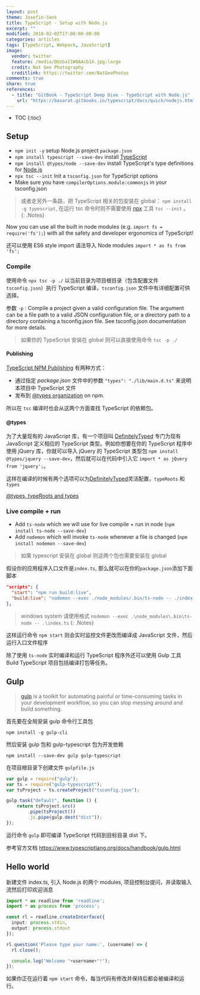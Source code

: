 ```yaml
---
layout: post
theme: Josefin-Sans
title: TypeScript - Setup with Node.js
excerpt: ""
modified: 2018-02-02T17:00:00-00:00
categories: articles
tags: [TypeScript, Webpack, JavaScript]
image:
  vendor: twitter
  feature: /media/DUzbaI1W0AAcb1X.jpg:large
  credit: Nat Geo Photography‏
  creditlink: https://twitter.com/NatGeoPhotos
comments: true
share: true
references:
  - title: "GitBook - TypeScript Deep Dive - TypeScript with Node.js"
    url: "https://basarat.gitbooks.io/typescript/docs/quick/nodejs.html"
---
```


* TOC
{:toc}

## Setup

* `npm init -y` setup Node.js project `package.json`
* `npm install typescript --save-dev` install [TypeScript][typescript]
* `npm install @types/node --save-dev` install TypeScript's type definitions for [Node.js][nodejs]
* `npx tsc --init` Init a `tsconfig.json` for TypeScript options
* Make sure you have `compilerOptions.module:commonjs` in your tsconfig.json

> 或者走另外一条路，把 TypeScript 相关的包安装在 global：
`npm install -g typescript`, 在运行 tsc 命令时则不需要使用 [npx][npx] 工具 `tsc --init` 。
{: .Notes}

Now you can use all the built in node modules (e.g. `import fs = require('fs');`) with all the safety and developer ergonomics of TypeScript!

还可以使用 ES6 style import 语法导入 Node modules `import * as fs from 'fs';`

### Compile
使用命令 `npx tsc -p ./` 以当前目录为项目根目录（包含配置文件 `tsconfig.json`）执行 TypeScript 编译，`tsconfig.json` 文件中有详细配置可供选择。

参数 `-p` : Compile a project given a valid configuration file. The argument can be a file path to a valid JSON configuration file, or a directory path to a directory containing a tsconfig.json file. See tsconfig.json documentation for more details.

> 如果你的 TypeScript 安装在 global 则可以直接使用命令 `tsc -p ./`

#### Publishing

[TypeScript NPM Publishing][typescript-declaration-files] 有两种方式：

* 通过指定 *package.json* 文件中的参数 `"types": "./lib/main.d.ts"` 来说明本项目中 TypeScript 文件
* 发布到 [@types organization][npmjs-types] on npm.

所以在 `tsc` 编译时也会从这两个方面查找 TypeScript 的依赖包。

#### @types

为了大量现有的 JavaScript 库，有一个项目叫 [DefinitelyTyped][DefinitelyTyped] 专门为现有 JavaScript 定义相应的 TypeScript 类型。例如你想要在你的 TypeScript 程序中使用 jQuery 库，你就可以导入 jQuery 的 TypeScript 类型包 `npm install @types/jquery --save-dev`，然后就可以在代码中引入它 `import * as jQuery from 'jquery';`。

这样在编译的时候有两个选项可以为[DefinitelyTyped][DefinitelyTyped]灵活配置，`typeRoots` 和 `types`

[@types, typeRoots and types](https://www.typescriptlang.org/docs/handbook/tsconfig-json.html#types-typeroots-and-types)

### Live compile + run

* Add `ts-node` which we will use for live compile + run in node (`npm install ts-node --save-dev`)
* Add `nodemon` which will invoke `ts-node` whenever a file is changed (`npm install nodemon --save-dev`)

> 如果 typescript 安装在 global 则这两个包也需要安装在 global

假设你的应用程序入口文件是`index.ts`, 那么就可以在你的`package.json`添加下面脚本

```json
"scripts": {
  "start": "npm run build:live",
  "build:live": "nodemon --exec ./node_modules/.bin/ts-node -- ./index.ts"
},
```

> windows system 请使用格式 `nodemon --exec .\node_modules\.bin\ts-node -- .\index.ts`
{: .Notes}

这样运行命令 `npm start` 则会实时监控文件更改而编译成 JavaScript 文件，然后运行入口文件程序

除了使用 `ts-node` 实时编译和运行 TypeScript 程序外还可以使用 Gulp 工具 Build TypeScript 项目包括编译打包等任务。


## Gulp

> [gulp][gulpjs] is a toolkit for automating painful or time-consuming tasks in your development workflow, so you can stop messing around and build something.

首先要在全局安装 gulp 命令行工具包

`npm install -g gulp-cli`

然后安装 gulp 包和 gulp-typescript 包为开发依赖

`npm install --save-dev gulp gulp-typescript`

在项目根目录下创建文件 `gulpfile.js`

```javascript
var gulp = require("gulp");
var ts = require("gulp-typescript");
var tsProject = ts.createProject("tsconfig.json");

gulp.task("default", function () {
    return tsProject.src()
        .pipe(tsProject())
        .js.pipe(gulp.dest("dist"));
});
```

运行命令 `gulp` 即可编译 TypeScript 代码到目标目录 dist 下。

参考官方文档 https://www.typescriptlang.org/docs/handbook/gulp.html

## Hello world

新建文件 index.ts, 引入 Node.js 的两个 modules, 项目控制台提问，并读取输入流然后打印欢迎消息

```typescript
import * as readline from 'readline';
import * as process from 'process';

const rl = readline.createInterface({
  input: process.stdin,
  output: process.stdout
});

rl.question('Please type your name:', (username) => {
  rl.close();

  console.log("Welcome "+username+"!");
});
```

如果你正在运行着 `npm start` 命令，每当代码有修改并保持后都会被编译和运行。





[typescript]:https://www.npmjs.com/package/typescript
[nodejs]:http://nodejs.org/
[npx]:https://www.npmjs.com/package/npx
[DefinitelyTyped]:http://definitelytyped.org/
[typescript-declaration-files]:https://www.typescriptlang.org/docs/handbook/declaration-files/publishing.html
[npmjs-types]:https://www.npmjs.com/~types
[gulpjs]:https://gulpjs.com/
